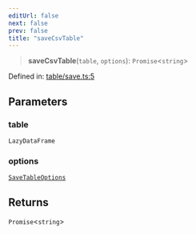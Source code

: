 ```yaml
---
editUrl: false
next: false
prev: false
title: "saveCsvTable"
---
```


> **saveCsvTable**(`table`, `options`): `Promise`\<`string`\>

Defined in: [table/save.ts:5](https://github.com/datisthq/dpkit/blob/7a3ebb9422265a09d2e84e0952d10e0101139f80/csv/table/save.ts#L5)

## Parameters

### table

`LazyDataFrame`

### options

[`SaveTableOptions`](/reference/dpkit/savetableoptions/)

## Returns

`Promise`\<`string`\>
